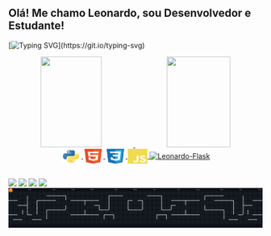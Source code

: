 ## Olá! Me chamo Leonardo, sou Desenvolvedor e Estudante!

[![Typing SVG](https://readme-typing-svg.herokuapp.com?font=Poppins&width=650&height=30&lines=(+%22Olá+Dev!+Bem+vindo+ao+meu+Git+Hub%22+))](https://git.io/typing-svg)

<div align="center">
  <a href="https://github.com/LeonardoSantosmog">
  <img height="180em"width="49%" src="https://github-readme-stats.vercel.app/api?username=LeonardoSantosmog&show_icons=true&theme=dracula&include_all_commits=true&count_private=true"/>
  <img height="180em" width="50%" src="https://github-readme-stats.vercel.app/api/top-langs/?username=leonardosantosmog&layout=compact&langs_count_private=true&theme=dracula"/>
</div>
    
<div align="center">
  <img align="center" alt="Leonardo-Python" height="30" width="40" src="https://raw.githubusercontent.com/devicons/devicon/master/icons/python/python-original.svg">
  <img align="center" alt="Leonardo-HTML" height="30" width="40" src="https://raw.githubusercontent.com/devicons/devicon/master/icons/html5/html5-original.svg">
  <img align="center" alt="Leonardo-CSS" height="30" width="40" src="https://raw.githubusercontent.com/devicons/devicon/master/icons/css3/css3-original.svg">
  <img align="center" alt="Leonardo-Js" height="30" width="40" src="https://raw.githubusercontent.com/devicons/devicon/master/icons/javascript/javascript-plain.svg">
  <img align="center" alt="Leonardo-Flask" height="30" width="40" src="https://sdmntprwestus3.oaiusercontent.com/files/00000000-73ac-61fd-ba21-7443fae08920/raw?se=2025-09-29T18%3A48%3A43Z&sp=r&sv=2024-08-04&sr=b&scid=389e59be-cf20-590e-84d5-f9dd4e9ab9b7&skoid=04233560-0ad7-493e-8bf0-1347c317d021&sktid=a48cca56-e6da-484e-a814-9c849652bcb3&skt=2025-09-29T01%3A32%3A06Z&ske=2025-09-30T01%3A32%3A06Z&sks=b&skv=2024-08-04&sig=DTxqDjn3U38W/A6kr5egCH4AhcVZkHziBOInvckf7cI%3D">
</div>
 
   ##
 
<div> 
  <a href="https://www.instagram.com/leofoster.s/" target="_blank"><img src="https://img.shields.io/badge/-Instagram-%23E4405F?style=for-the-badge&logo=instagram&logoColor=white" target="_blank"></a>
  <a href = "mailto:Leonardo.mourasantos09@gmail.com"><img src="https://img.shields.io/badge/-Gmail-%23333?style=for-the-badge&logo=gmail&logoColor=white" target="_blank"></a>
  <a href="https://www.linkedin.com/in/leonardo-moura-dos-santos-335506379/" target="_blank"><img src="https://img.shields.io/badge/-LinkedIn-%230077B5?style=for-the-badge&logo=linkedin&logoColor=white" target="_blank"></a>  
  <a href="https://www.codedex.io/@LeodosSantos" target="_blank"><img src="https://img.shields.io/badge/-Codedex-FFD700?style=for-the-badge&logo=linkedin&logoColor=white" target="_blank"></a> 
</div>

<picture>
  <source media="(prefers-color-scheme: dark)" srcset="https://raw.githubusercontent.com/ricardolimaa29/ricardolimaa29/output/pacman-contribution-graph-dark.svg">
  <source media="(prefers-color-scheme: light)" srcset="https://raw.githubusercontent.com/ricardolimaa29/ricardolimaa29/output/pacman-contribution-graph.svg">
  <img alt="pacman contribution graph" src="https://raw.githubusercontent.com/ricardolimaa29/ricardolimaa29/output/pacman-contribution-graph-dark.svg">
</picture>

<!---
GGgigigante/GGgigigante is a ✨ special ✨ repository because its `README.md` (this file) appears on your GitHub profile.
You can click the Preview link to take a look at your changes.
--->
